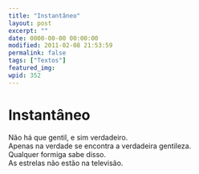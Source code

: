 ```yaml
---
title: "Instantâneo"
layout: post
excerpt: ""
date: 0000-00-00 00:00:00
modified: 2011-02-08 21:53:59
permalink: false
tags: ["Textos"]
featured_img: 
wpid: 352
---
```


# Instantâneo

Não há que gentil, e sim verdadeiro.  
Apenas na verdade se encontra a verdadeira gentileza.  
Qualquer formiga sabe disso.  
As estrelas não estão na televisão.